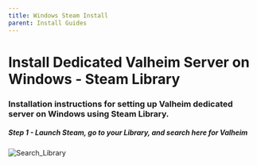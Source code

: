 ```yaml
---
title: Windows Steam Install
parent: Install Guides
---
```

# Install Dedicated Valheim Server on Windows - Steam Library

### Installation instructions for setting up Valheim dedicated server on Windows using Steam Library.

##### Step 1 - Launch Steam, go to your Library, and search here for **Valheim**
![Search_Library](/docs/assets/installWinSteam/steam_library.png)
